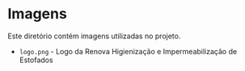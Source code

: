 
# Imagens

Este diretório contém imagens utilizadas no projeto.

- `logo.png` - Logo da Renova Higienização e Impermeabilização de Estofados
